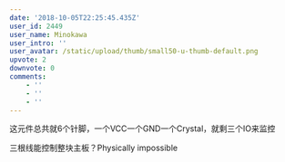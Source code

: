 ```yaml
---
date: '2018-10-05T22:25:45.435Z'
user_id: 2449
user_name: Minokawa
user_intro: ''
user_avatar: /static/upload/thumb/small50-u-thumb-default.png
upvote: 2
downvote: 0
comments:
    - ''
    - ''
    - ''
---
```


这元件总共就6个针脚，一个VCC一个GND一个Crystal，就剩三个IO来监控

三根线能控制整块主板？Physically impossible
